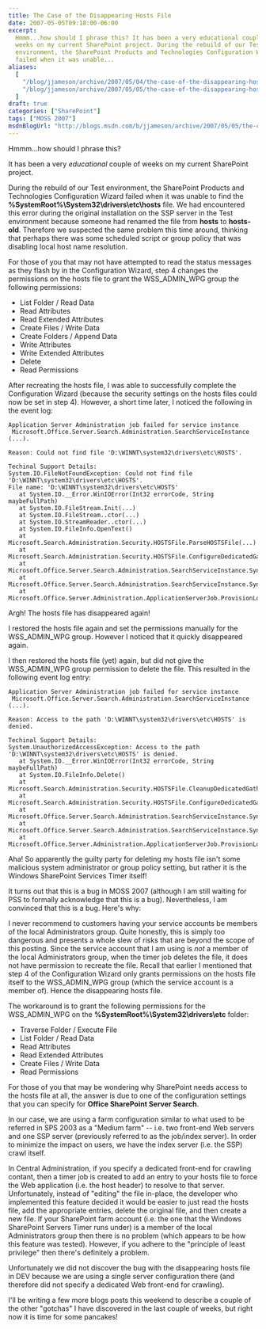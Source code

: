 ```yaml
---
title: The Case of the Disappearing Hosts File
date: 2007-05-05T09:18:00-06:00
excerpt:
  Hmmm...how should I phrase this? It has been a very educational couple of
  weeks on my current SharePoint project. During the rebuild of our Test
  environment, the SharePoint Products and Technologies Configuration Wizard
  failed when it was unable...
aliases:
  [
    "/blog/jjameson/archive/2007/05/04/the-case-of-the-disappearing-hosts-file.aspx",
    "/blog/jjameson/archive/2007/05/05/the-case-of-the-disappearing-hosts-file.aspx",
  ]
draft: true
categories: ["SharePoint"]
tags: ["MOSS 2007"]
msdnBlogUrl: "http://blogs.msdn.com/b/jjameson/archive/2007/05/05/the-case-of-the-disappearing-hosts-file.aspx"
---
```


Hmmm...how should I phrase this?

It has been a very _educational_ couple of weeks on my current SharePoint
project.

During the rebuild of our Test environment, the SharePoint Products and
Technologies Configuration Wizard failed when it was unable to find the
**%SystemRoot%\System32\drivers\etc\hosts** file. We had encountered this error
during the original installation on the SSP server in the Test environment
because someone had renamed the file from **hosts** to **hosts-old**. Therefore
we suspected the same problem this time around, thinking that perhaps there was
some scheduled script or group policy that was disabling local host name
resolution.

For those of you that may not have attempted to read the status messages as they
flash by in the Configuration Wizard, step 4 changes the permissions on the
hosts file to grant the WSS_ADMIN_WPG group the following permissions:

- List Folder / Read Data
- Read Attributes
- Read Extended Attributes
- Create Files / Write Data
- Create Folders / Append Data
- Write Attributes
- Write Extended Attributes
- Delete
- Read Permissions

After recreating the hosts file, I was able to successfully complete the
Configuration Wizard (because the security settings on the hosts files could now
be set in step 4). However, a short time later, I noticed the following in the
event log:

```Text
Application Server Administration job failed for service instance
 Microsoft.Office.Server.Search.Administration.SearchServiceInstance (...).

Reason: Could not find file 'D:\WINNT\system32\drivers\etc\HOSTS'.

Techinal Support Details:
System.IO.FileNotFoundException: Could not find file 'D:\WINNT\system32\drivers\etc\HOSTS'.
File name: 'D:\WINNT\system32\drivers\etc\HOSTS'
   at System.IO.__Error.WinIOError(Int32 errorCode, String maybeFullPath)
   at System.IO.FileStream.Init(...)
   at System.IO.FileStream..ctor(...)
   at System.IO.StreamReader..ctor(...)
   at System.IO.FileInfo.OpenText()
   at Microsoft.Search.Administration.Security.HOSTSFile.ParseHOSTSFile(...)
   at Microsoft.Search.Administration.Security.HOSTSFile.ConfigureDedicatedGathering(...)
   at Microsoft.Office.Server.Search.Administration.SearchServiceInstance.SynchronizeDefaultContentSource(...)
   at Microsoft.Office.Server.Search.Administration.SearchServiceInstance.Synchronize()
   at Microsoft.Office.Server.Administration.ApplicationServerJob.ProvisionLocalSharedServiceInstances(...)
```

Argh! The hosts file has disappeared again!

I restored the hosts file again and set the permissions manually for the
WSS_ADMIN_WPG group. However I noticed that it quickly disappeared again.

I then restored the hosts file (yet) again, but did not give the WSS_ADMIN_WPG
group permission to delete the file. This resulted in the following event log
entry:

```Text
Application Server Administration job failed for service instance
 Microsoft.Office.Server.Search.Administration.SearchServiceInstance (...).

Reason: Access to the path 'D:\WINNT\system32\drivers\etc\HOSTS' is denied.

Techinal Support Details:
System.UnauthorizedAccessException: Access to the path 'D:\WINNT\system32\drivers\etc\HOSTS' is denied.
   at System.IO.__Error.WinIOError(Int32 errorCode, String maybeFullPath)
   at System.IO.FileInfo.Delete()
   at Microsoft.Search.Administration.Security.HOSTSFile.CleanupDedicatedGathering(...)
   at Microsoft.Search.Administration.Security.HOSTSFile.ConfigureDedicatedGathering(...)
   at Microsoft.Office.Server.Search.Administration.SearchServiceInstance.SynchronizeDefaultContentSource(...)
   at Microsoft.Office.Server.Search.Administration.SearchServiceInstance.Synchronize()
   at Microsoft.Office.Server.Administration.ApplicationServerJob.ProvisionLocalSharedServiceInstances(...)
```

Aha! So apparently the guilty party for deleting my hosts file isn't some
malicious system administrator or group policy setting, but rather it is the
Windows SharePoint Services Timer itself!

It turns out that this is a bug in MOSS 2007 (although I am still waiting for
PSS to formally acknowledge that this is a bug). Nevertheless, I am convinced
that this is a bug. Here's why:

I never recommend to customers having your service accounts be members of the
local Administrators group. Quite honestly, this is simply too dangerous and
presents a whole slew of risks that are beyond the scope of this posting. Since
the service account that I am using is _not_ a member of the local
Administrators group, when the timer job deletes the file, it does not have
permission to recreate the file. Recall that earlier I mentioned that step 4 of
the Configuration Wizard only grants permissions on the hosts file itself to the
WSS_ADMIN_WPG group (which the service account is a member of). Hence the
disappearing hosts file.

The workaround is to grant the following permissions for the WSS_ADMIN_WPG on
the **%SystemRoot%\System32\drivers\etc** folder:

- Traverse Folder / Execute File
- List Folder / Read Data
- Read Attributes
- Read Extended Attributes
- Create Files / Write Data
- Read Permissions

For those of you that may be wondering why SharePoint needs access to the hosts
file at all, the answer is due to one of the configuration settings that you can
specify for **Office SharePoint Server Search**.

In our case, we are using a farm configuration similar to what used to be
referred in SPS 2003 as a "Medium farm" -- i.e. two front-end Web servers and
one SSP server (previously referred to as the job/index server). In order to
minimize the impact on users, we have the index server (i.e. the SSP) crawl
itself.

In Central Administration, if you specify a dedicated front-end for crawling
contant, then a timer job is created to add an entry to your hosts file to force
the Web application (i.e. the host header) to resolve to that server.
Unfortunately, instead of "editing" the file in-place, the developer who
implemented this feature decided it would be easier to just read the hosts file,
add the appropriate entries, delete the original file, and then create a new
file. If your SharePoint farm account (i.e. the one that the Windows SharePoint
Servers Timer runs under) is a member of the local Administrators group then
there is no problem (which appears to be how this feature was tested). However,
if you adhere to the "principle of least privilege" then there's definitely a
problem.

Unfortunately we did not discover the bug with the disappearing hosts file in
DEV because we are using a single server configuration there (and therefore did
not specify a dedicated Web front-end for crawling).

I'll be writing a few more blogs posts this weekend to describe a couple of the
other "gotchas" I have discovered in the last couple of weeks, but right now it
is time for some pancakes!
